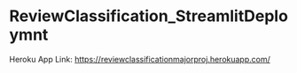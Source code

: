 # ReviewClassification_StreamlitDeploymnt

Heroku App Link: https://reviewclassificationmajorproj.herokuapp.com/
